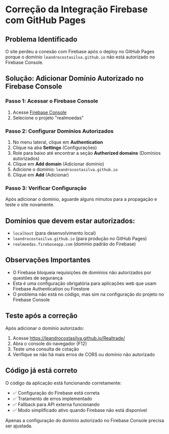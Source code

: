 # Correção da Integração Firebase com GitHub Pages

## Problema Identificado
O site perdeu a conexão com Firebase após o deploy no GitHub Pages porque o domínio `leandrocostasilva.github.io` não está autorizado no Firebase Console.

## Solução: Adicionar Domínio Autorizado no Firebase Console

### Passo 1: Acessar o Firebase Console
1. Acesse [Firebase Console](https://console.firebase.google.com/)
2. Selecione o projeto "realmoedas"

### Passo 2: Configurar Domínios Autorizados
1. No menu lateral, clique em **Authentication**
2. Clique na aba **Settings** (Configurações)
3. Role para baixo até encontrar a seção **Authorized domains** (Domínios autorizados)
4. Clique em **Add domain** (Adicionar domínio)
5. Adicione o domínio: `leandrocostasilva.github.io`
6. Clique em **Add** (Adicionar)

### Passo 3: Verificar Configuração
Após adicionar o domínio, aguarde alguns minutos para a propagação e teste o site novamente.

## Domínios que devem estar autorizados:
- `localhost` (para desenvolvimento local)
- `leandrocostasilva.github.io` (para produção no GitHub Pages)
- `realmoedas.firebaseapp.com` (domínio padrão do Firebase)

## Observações Importantes
- O Firebase bloqueia requisições de domínios não autorizados por questões de segurança
- Esta é uma configuração obrigatória para aplicações web que usam Firebase Authentication ou Firestore
- O problema não está no código, mas sim na configuração do projeto no Firebase Console

## Teste após a correção
Após adicionar o domínio autorizado:
1. Acesse https://leandrocostasilva.github.io/Realtrade/
2. Abra o console do navegador (F12)
3. Teste uma consulta de cotação
4. Verifique se não há mais erros de CORS ou domínio não autorizado

## Código já está correto
O código da aplicação está funcionando corretamente:
- ✅ Configuração do Firebase está correta
- ✅ Tratamento de erros implementado
- ✅ Fallback para API externa funcionando
- ✅ Modo simplificado ativo quando Firebase não está disponível

Apenas a configuração do domínio autorizado no Firebase Console precisa ser ajustada.